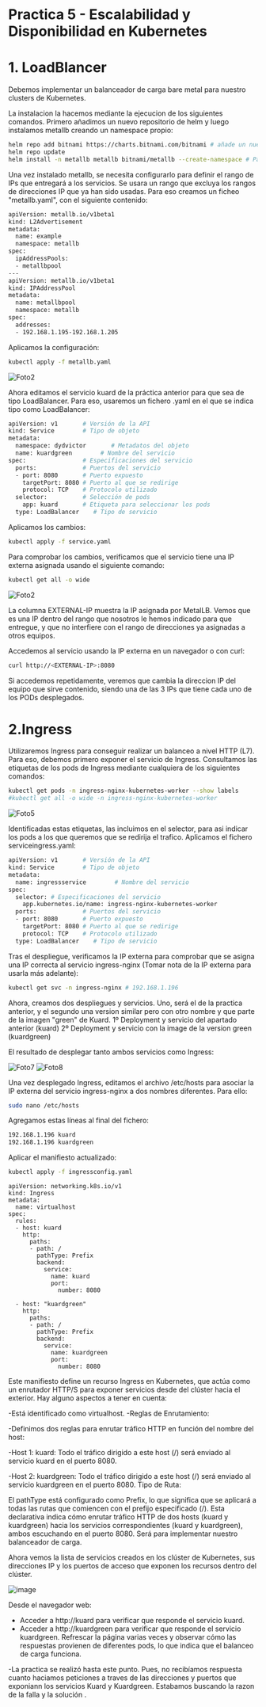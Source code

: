 # Practica 5 - Escalabilidad y Disponibilidad en Kubernetes

# 1. LoadBlancer
Debemos implementar un balanceador de carga bare metal para nuestro clusters de Kubernetes. 

La instalacion la hacemos mediante la ejecucion de los siguientes comandos. Primero añadimos un nuevo repositorio de helm y luego instalamos metallb creando un namespace propio: 

```bash
helm repo add bitnami https://charts.bitnami.com/bitnami # añade un nuevo repositoio de helm
helm repo update
helm install -n metallb metallb bitnami/metallb --create-namespace # Para crear en una namespace 
```

Una vez instalado metallb, se necesita configurarlo para definir el rango de IPs que entregará a los servicios. Se usara un rango que excluya los rangos de direcciones IP que ya han sido usadas. Para eso creamos un ficheo "metallb.yaml", con el siguiente contenido:

```bash
apiVersion: metallb.io/v1beta1
kind: L2Advertisement
metadata:
  name: example
  namespace: metallb
spec:
  ipAddressPools:
  - metallbpool
---
apiVersion: metallb.io/v1beta1
kind: IPAddressPool
metadata:
  name: metallbpool
  namespace: metallb
spec:
  addresses:
  - 192.168.1.195-192.168.1.205
```

Aplicamos la configuración:
```bash
kubectl apply -f metallb.yaml
```

![Foto2](imgs/2.png)

Ahora editamos el servicio kuard de la práctica anterior para que sea de tipo LoadBalancer. Para eso, usaremos un fichero .yaml en el que se indica tipo como LoadBalancer:

```bash
apiVersion: v1       # Versión de la API
kind: Service        # Tipo de objeto
metadata:    
  namespace: dydvictor       # Metadatos del objeto
  name: kuardgreen        # Nombre del servicio
spec:                # Especificaciones del servicio
  ports:             # Puertos del servicio
  - port: 8080       # Puerto expuesto
    targetPort: 8080 # Puerto al que se redirige
    protocol: TCP    # Protocolo utilizado
  selector:          # Selección de pods
    app: kuard       # Etiqueta para seleccionar los pods
  type: LoadBalancer    # Tipo de servicio
```

Aplicamos los cambios:
```bash
kubectl apply -f service.yaml
```

Para comprobar los cambios, verificamos que el servicio tiene una IP externa asignada usando el siguiente comando:

```bash
kubectl get all -o wide
```

![Foto2](imgs/3.png)

La columna EXTERNAL-IP muestra la IP asignada por MetalLB. Vemos que es una IP dentro del rango que nosotros le hemos indicado para que entregue, y que no interfiere con el rango de direcciones ya asignadas a otros equipos.

Accedemos al servicio usando la IP externa en un navegador o con curl:

```bash
curl http://<EXTERNAL-IP>:8080
```

Si accedemos repetidamente, veremos que cambia la direccion IP del equipo que sirve contenido, siendo una de las 3 IPs que tiene cada uno de los PODs desplegados.


# 2.Ingress

Utilizaremos Ingress para conseguir realizar un balanceo a nivel HTTP (L7). Para eso, debemos primero exponer el servicio de Ingress. Consultamos las etiquetas de los pods de Ingress mediante cualquiera de los siguientes comandos:

```bash
kubectl get pods -n ingress-nginx-kubernetes-worker --show labels
#kubectl get all -o wide -n ingress-nginx-kubernetes-worker
```

![Foto5](imgs/5.png)

Identificadas estas etiquetas, las incluimos en el selector, para asi indicar los pods a los que queremos que se redirija el trafico. Aplicamos el fichero serviceingress.yaml:

```bash
apiVersion: v1       # Versión de la API
kind: Service        # Tipo de objeto
metadata:
  name: ingressservice        # Nombre del servicio
spec:
  selector: # Especificaciones del servicio
    app.kubernetes.io/name: ingress-nginx-kubernetes-worker
  ports:             # Puertos del servicio
  - port: 8080       # Puerto expuesto
    targetPort: 8080 # Puerto al que se redirige
    protocol: TCP    # Protocolo utilizado
  type: LoadBalancer    # Tipo de servicio
```

Tras el despliegue, verificamos la IP externa para comprobar que se asigna una IP correcta al servicio ingress-nginx (Tomar nota de la IP externa para usarla más adelante):

```bash
kubectl get svc -n ingress-nginx # 192.168.1.196
```

Ahora, creamos dos despliegues y servicios. Uno, será el de la practica anterior, y el segundo una version similar pero con otro nombre y que parte de la imagen "green" de Kuard.
  1º Deployment y servicio del apartado anterior (kuard)
  2º Deployment y servicio con la image de la version green (kuardgreen)

El resultado de desplegar tanto ambos servicios como Ingress:

![Foto7](imgs/7.png)
![Foto8](imgs/8.png)

Una vez desplegado Ingress, editamos el archivo /etc/hosts para asociar la IP externa del servicio ingress-nginx a dos nombres diferentes. Para ello:

```bash
sudo nano /etc/hosts
```

Agregamos estas líneas al final del fichero: 

```bash
192.168.1.196 kuard
192.168.1.196 kuardgreen
```



Aplicar el manifiesto actualizado:
```bash
kubectl apply -f ingressconfig.yaml
```
```
apiVersion: networking.k8s.io/v1
kind: Ingress
metadata:
  name: virtualhost
spec:
  rules:
  - host: kuard
    http:
      paths:
      - path: /
        pathType: Prefix
        backend:
          service:
            name: kuard
            port:
              number: 8080

  - host: "kuardgreen"
    http:
      paths:
      - path: /
        pathType: Prefix
        backend:
          service:
            name: kuardgreen
            port:
              number: 8080
```

Este manifiesto define un recurso Ingress en Kubernetes, que actúa como un enrutador HTTP/S para exponer servicios desde del clúster hacia el exterior. 
Hay alguno aspectos a tener en cuenta:

-Está identificado como virtualhost.
-Reglas de Enrutamiento:

-Definimos dos reglas para enrutar tráfico HTTP en función del nombre del host:

-Host 1: kuard:
Todo el tráfico dirigido a este host (/) será enviado al servicio kuard en el puerto 8080.

-Host 2: kuardgreen:
Todo el tráfico dirigido a este host (/) será enviado al servicio kuardgreen en el puerto 8080.
Tipo de Ruta:

El pathType está configurado como Prefix, lo que significa que se aplicará a todas las rutas que comiencen con el prefijo especificado (/).
Esta declarativa indica cómo enrutar tráfico HTTP de dos hosts (kuard y kuardgreen) hacia los servicios correspondientes (kuard y kuardgreen), ambos escuchando en el puerto 8080. Será para implementar nuestro balanceador de carga.

Ahora vemos la lista de servicios creados en los clúster de Kubernetes, sus direcciones IP y los puertos de acceso que exponen los recursos dentro del clúster.

![image](https://github.com/user-attachments/assets/763face4-4e75-4aaa-a3c0-c70bb93b910b)

Desde el navegador web:
- Acceder a http://kuard para verificar que responde el servicio kuard.
- Acceder a http://kuardgreen para verificar que responde el servicio kuardgreen.
Refrescar la página varias veces y observar cómo las respuestas provienen de diferentes pods, lo que indica que el balanceo de carga funciona.

-La practica se realizó hasta este punto. Pues, no recibíamos respuesta cuanto haciamos peticiones a traves de las direcciones y puertos que exponiann los servicios Kuard y Kuardgreen. Estabamos buscando la razon de la falla y la solución . 
